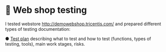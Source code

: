 # 🛒 Web shop testing
I tested webstore http://demowebshop.tricentis.com/ and prepared different types of testing documentation:

● [Test plan](https://docs.google.com/document/d/1gsSy0My7xXIzqDJJdGUuxZIT8Nuy8pbK/edit?usp=sharing&ouid=115941601909633060517&rtpof=true&sd=true)  describing what to test and how to test (functions, types of testing, tools), main work stages, risks.  
